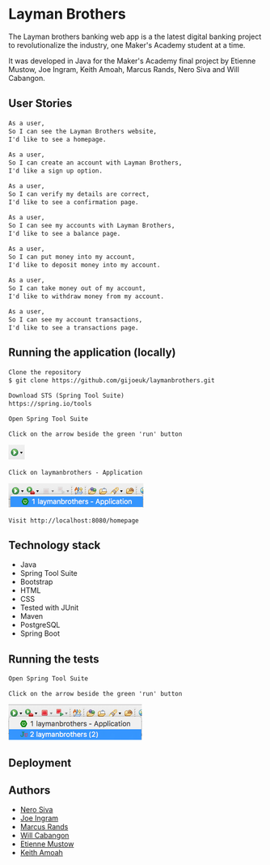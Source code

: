 # Layman Brothers

The Layman brothers banking web app is a the latest digital banking project to revolutionalize the industry, one Maker's Academy student at a time.

It was developed in Java for the Maker's Academy final project by Etienne Mustow, Joe Ingram, Keith Amoah, Marcus Rands, Nero Siva and Will Cabangon.

## User Stories
```
As a user,
So I can see the Layman Brothers website,
I'd like to see a homepage.
```

```
As a user,
So I can create an account with Layman Brothers,
I'd like a sign up option.
```

```
As a user,
So I can verify my details are correct,
I'd like to see a confirmation page.
```

```
As a user,
So I can see my accounts with Layman Brothers,
I'd like to see a balance page.
```

```
As a user,
So I can put money into my account,
I'd like to deposit money into my account.
```

```
As a user,
So I can take money out of my account,
I'd like to withdraw money from my account.
```

```
As a user,
So I can see my account transactions,
I'd like to see a transactions page.
```

## Running the application (locally)
```
Clone the repository
$ git clone https://github.com/gijoeuk/laymanbrothers.git
```

```
Download STS (Spring Tool Suite)
https://spring.io/tools
```

```
Open Spring Tool Suite
```

```
Click on the arrow beside the green 'run' button
```

![Alt text](/images/Button.png)

```
Click on laymanbrothers - Application
```

![Alt text](/images/Button2.png)

```
Visit http://localhost:8080/homepage
```

## Technology stack

- Java
- Spring Tool Suite
- Bootstrap
- HTML
- CSS
- Tested with JUnit
- Maven
- PostgreSQL
- Spring Boot

## Running the tests
```
Open Spring Tool Suite
```

```
Click on the arrow beside the green 'run' button
```


![Alt text](/images/Button3.png)

## Deployment


## Authors

* [Nero Siva](https://github.com/neroshan12)
* [Joe Ingram](https://github.com/gijoeuk)
* [Marcus Rands](https://github.com/Marcus-UK)
* [Will Cabangon](https://github.com/wmcabangon)
* [Etienne Mustow](https://github.com/etiennemustow)
* [Keith Amoah](https://github.com/KKOA)
